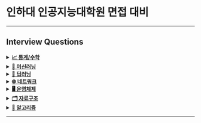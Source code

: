 # 인하대 인공지능대학원 면접 대비
---


## Interview Questions

<details>
<summary><a href="./answers/1-statistics-math.md"><strong>📈 통계/수학</strong></a></summary>
- 선형대수에서 선형과 비선형에 대해 설명하세요.
```python
    선형(Linear)이란 집합 A의 원소들에 대하여 각각 선형결합의 형태로 나타낼 수 있는 것
    즉, 집합 A의 원소 x1, x2, x3, ... xn에 대하여 각각 상수 a1, a2, a3, ..., an을 곱하여 더한 a1x1 + a2x2 + ... + anxn이 집합 A에 속하는 경우

    1차함수와 벡터 등은 선형을 나타내는 선형함수이다.
    반대로, 2차 이상의 함수, 삼각 함수 등은 비선형함수라고 한다.
```
- 고유값(eigen value)와 고유벡터(eigen vector)이 무엇이고 왜 중요한지 설명해주세요.
```python
  행렬 A의 고유벡터는, 행렬 A에 의해 변환되었을 때 방향이 변하지 않고 단지 크기만 변하는 벡터를 말한다
  Av=λv에서 v (영벡터 아니어야 함)
  고유값은 λ (고유벡터 v가 변환될 때 그 크기가 얼마나 변하는지...)
```
- 샘플링(Sampling)과 리샘플링(Resampling)이 무엇이고 리샘플링의 장점을 말씀해주세요.
```python
  샘플링은 전체 모집단에서 데이터를 추출하는 거,특히나 모집단을 대표할 수 있도록 신중하게 선택되어야 함
  리샘플링은 기존의 샘플 데이터에서 새로운 샘플을 반복적으로 추출하여 통계적 분석을 수행하는 방식
  리샘플링에는 다음과 같은 방법이 있다
  - 교차 검증 (Cross Validation) : 모델의 성능 평가를 위해 데이터를 여러 번 분할하여 훈련과 테스트를 반복! 과적합 방지, 모델의 일반화 성능 평가
```
- 확률 모형과 확률 변수는 무엇인가요?
```python
  확률은 불확실성을 표현하는 수단, 이러한 불확실성을 확률로써 개량화하기 위해 확률함수로써 수학적으로 만든 모형이 확률 모형이다
  이는 어떤 실험이나 현상에서 가능한 모든 결과와 그 결과가 발생할 확률을 설명한다.
  확률 모형은 표본 공간, 확률 분포라는 두 가지 구성 요소로 이루어졌다!

  확률 변수는 확률 모형에서 정의된 함수
  쉽게 말하면 확률로 표현하기 위한 event를 정의하는 것
  어떤 것을 확률로 표현할 것인지에 대해 다양하게 정의가 가능하여 <변수>라는 용어를 사용한다
  (이산과 연속 확률 변수로 나뉨)
```
- 누적 분포 함수와 확률 밀도 함수는 무엇인가요? 수식과 함께 표현해주세요.
```python
  확률 밀도 함수는 연속 확률 변수의 분포를 설명하는 함수로, 특정 값에서의 확률 밀도를 나타낸다.
  누적 분포 함수는 확률 변수가 특정 값 이하일 확률을 타나내는 함수, 확률 밀도 함수를 적분하여 구할 수 있다
```
- 조건부 확률은 무엇인가요?
```python
   조건부 확률은 어떤 사건 A가 이미 일어난 상황에서 다른 사건 B가 일어날 확률을 의미한다
   즉 사건 B가 사건 A에 의해 영향을 받을 때의 확률을 계산할 것
```
- 공분산과 상관계수는 무엇일까요? 수식과 함께 표현해주세요.
```python
   공분산(Covariance)는 두 확률 변수 사이의 관계를 측정하는 지표로, 두 변수가 함께 어떻게 변하는지를 나타낸다
   즉 한 변수가 증가할 때 다른 변수가 증가하거나 감소하는 경향을 평가한다
   Cov(X,Y)=E[(X−E(X))(Y−E(Y))]

   상관계수는 공분산을 정규화하여 두 확률 변수 사이의 선형 관계를 1과 -1 사이의 값으로 표현한다
   상관계수는 공분산과 달리 단위에 의존하지 않기 때문에 비교적 직관적으로 두 변수의 관계 강도를 파악할 수 있다!
```
- 신뢰 구간의 정의는 무엇인가요?
```python
  신뢰구간은 모집단의 모수를 포함할 것으로 예상되는 값의 범위를 특정 신뢰 수준 하에 제시한 것이다
  즉 표본 데이터를 이용해 계산한 추정치가 모집단의 실제 값(모수)를 포함할 확률이 높은 구간을 의미한다
  보통 신뢰 수준과 함께 나타나며, 신뢰 수준은 이 구간이 모집단의 실제 모수를 포함할 확률을 의미한다.
```
- p-value를 모르는 사람에게 설명한다면 어떻게 설명하실 건가요?
```python
  신뢰구간은 모집단의 모수를 포함할 것으로 예상되는 값의 범위를 특정 신뢰 수준 하에 제시한 것이다
  즉 표본 데이터를 이용해 계산한 추정치가 모집단의 실제 값(모수)를 포함할 확률이 높은 구간을 의미한다
```
- R square의 의미는 무엇인가요?
```python
  R², 또는 결정계수(R-Squared)는 회귀 분석에서 사용되는 통계량으로,
  독립 변수가 종속 변수의 변동을 얼마나 잘 설명하는지를 나타낸다.
  즉, R²는 회귀 모델이 데이터를 얼마나 잘 설명하는지를 평가하는 지표이다.
```
- 평균(mean)과 중앙값(median)중에 어떤 케이스에서 뭐를 써야할까요?
```python
   평균은 데이터가 고르게 분포되어 있고 이상치가 없을 때 더 신뢰할 수 있다.
   하지만 이상치가 있으면 평균이 그 값에 의해 크게 영향을 받아 데이터의 중심을 제대로 반영하지 못할 수 있다.
   중앙값은 이상치나 비대칭 분포가 있는 경우 더 적절하다. 극단적인 값이 있더라도 중앙값은 그 영향을 받지 않기 때문에 데이터의 중심을 더 잘 나타낸다.
```
- 중심극한정리는 왜 유용한걸까요?
```python
   중심극한정리는 확률론에서 매우 중요한 개념으로, 표본 크기가 충분히 크면 어떤 분포를 따르는 모집단에서 표본을 추출하더라도,
   표본 평균의 분포가 정규분포에 가까워진다는 것을 의미한다!
   다시 말해, 모집단의 분포 형태에 관계없이 표본 평균의 분포는 표본 크기가 커질수록 점점 정규분포를 따르게 된다.
   중심극한정리는 다양한 형태의 모집단에서 표본을 추출해도, 표본 평균이 정규분포를 따르게 만들어 준다.
   이로 인해 모집단의 분포를 알지 못해도 표본 평균의 분포를 예측할 수 있습니다.
```
- 엔트로피(entropy)에 대해 설명해주세요. 가능하면 Information Gain도요.
```python
   엔트로피는 정보 이론에서 사용되는 개념으로, 불확실성 또는 혼란의 정도를 측정하는 지표이다.
   주로 확률 분포의 다양성을 측정하거나, 데이터의 예측 가능성을 평가하는데 사용된다.
   쉽게 말하면 데이터의 무질서도를 측정, 값이 높을 수록 불확실성이 커진다!

  정보 이득 (Information gain)
  정보이득은 결정 트리와 같은 알고리즘에서 특정 속성을 사용해 데이터 집합을 분할할 때, 엔트로피가 얼마나 감소하는지를 측정하는 지표이다
  즉 특정 속성을 기준으로 데이터를 나눴을 때 데이터의 불확실성이 얼마나 줄어드는지 나타낸다!
```
- 어떨 때 모수적 방법론을 쓸 수 있고, 어떨 때 비모수적 방법론을 쓸 수 있나요?
```python
   모수적 방법론은 모집단의 분포에 대해 특정한 가정을 하고 데이터를 분석하는 기법
   예를 들어 데이터가 정규분포를 따르는 것으로 가정하고 통계적 분석을 수행하는 경우가 대표적
   모수적 방법론은 데이터의 분포가 알려져 있을 때/ 표본 크기가 충분히 클 때/모집단의 분포에 대한 강한 가정이 성립할 때/ 등에서 사용

   비모수적 방법론은 데이터의 분포에 대한 가정이 필요하지 않은 분석 방법이다
   이 방법은 데이터가 특정한 분포를 따르지 않거나, 분포를 알 수 없을 때 유용하다
```
- “likelihood”와 “probability”의 차이는 무엇일까요?
```python
   확률(probability)은 주어진 모수에 대해 데이터가 발생할 확률
   가능도(Likellihood)는 주어진 데이터에 대해 모수가 그 데이터를 얼마나 잘 설명하는지를 평가
   예를 들어서 동전을 여러 번 던져 7번 중 5번 앞면이 나왔다고 가정하면
   확률은 5/7
   가능도는 특정한 모수 p가 주어졌을 때, 관측된 데이터 "7번 중 5번 앞면이 나옴"을 얼마나 잘 설명하는지를 평가
   L(p|X=5)
```
- 통계에서 사용되는 bootstrap의 의미는 무엇인가요.
```python
   부트스트랩은 통계적 추정의 신뢰성을 평가하기 위해 사용되는 비모수적 방법론
   특히 모집단의 분포에 대한 강한 가정을 하지 않고, 표본 데이터만을 사용해 모집단의 특성을 추정할 수 있는 강력한 기법이다.
   부트스트랩은 주어진 표본 데이터로부터 반복적으로 새로운 표본을 생성하여, 통계적 추정값(예: 평균, 분산, 신뢰구간 등)의 분포를 추정하는 방법이다.
```
- 모수가 매우 적은 (수십개 이하) 케이스의 경우 어떤 방식으로 예측 모델을 수립할 수 있을까요?
```python
   1. 간단한 모델 사용 : 선형 회귀, 로지스틱 회귀, k-최근접 이웃(KNN), 의사결정트리와 같은 단순한 모델을 사용하는 것이 좋습니다.
   2. 규제(Regularization) 기법 사용: 과적합을 방지하기 위해 L1, L2 규제 방법을 적용하여 모델의 복잡성을 줄일 수 있다
   3. 데이터 증강 : 데이터를 오히려 인위적으로 늘린다
```
- 검정력(statistical power)은 무엇일까요?
```python
   어떤 통계적 검정이 실제로 대립가설이 참일 때 이를 올바르게 검출할 확률을 의미한다.
   쉽게 말해, 검정력은 참인 효과를 감지할 수 있는 능력을 나타낸다.
   검정력의 의미: 검정력이 높을수록, 실제로 효과나 차이가 존재할 때 이를 발견할 가능성이 커진다.
```
- missing value가 있을 경우 채워야 할까요? 그 이유는 무엇인가요?
```python
   결측치가 있는 데이터를 그대로 사용하면 통계 분석, 머신러닝 모델링에서 왜곡된 결과를 초래할 수 있다
   특히 일부 알고리즘은 결측치를 허용하지 않기 때문에 데이터 전체가 무효화될 수 있다.
   결측치를 적절히 채우면 모델의 성능을 높일 수 있다. 결측치로 인해 모델이 학습할 수 있는 정보가 제한되거나, 예측의 정확도가 떨어질 수 있기 때문이다.
```
- 아웃라이어의 판단하는 기준은 무엇인가요?
```python
   아웃라이어는 데이터에서 다른 데이터 포인트와 비교해 극단적으로 벗어난 값을 의미한다.
   통계적 기준으로는 사분위 범위(IQR)에서 Q1-3*IQR보다 작거나, Q3+3*IQR보다 크면 보통 outlier라고 칭한다
   또는 데이터가 정규분포를 따른다고 가정할 떄, 평균에서 k개의 표준편차 이상 떨어진 값을 아웃라이어로 간주한다
```
- 필요한 표본의 크기를 어떻게 계산합니까?
```python
   표본 크기를 계산하는 방법은 연구의 종류에 따라 다르다
   평균의 차이를 비교할 때 : t 검정
   비율의 차이를 비교할 떄 : z 검정
   
```
- Bias를 통제하는 방법은 무엇입니까?
```python
   연구 설계 단계에서 Bias 통제 : 무작위 할당 (Randomization) - 실험군과 대조군에 참여자를 무작위로 배정해 그룹 간 차이 최소화, 무작위화는 선택 편향(Selection Bias)를 줄임
   데이터 수집 단계에서 Bias 통제 : 표준화된 측정 방법(Standardized Measurement) - 모든 데이터를 일관된 방식으로 수집해 측정 편향 (Measurement Bias)을 줄인다
   데이터 분석 단계에서의 Bias 통제 : 혼란 변수 (Confounding Variable) 통제 - 혼란 변수가 연구 결과에 영향을 미치지 않도록 다변량 분석, 공변량 분석을 사용해 통제
   
```
- 로그 함수는 어떤 경우 유용합니까? 사례를 들어 설명해주세요.
```python
   데이터가 크기 차이가 클 때나 지수적 증가가 있는 경우 유용하다.
   예를 들어서 금융 데이터를 분석할 때
   금융 분야에서는 기업의 매출, 시장 규모, 자산 등 다양한 변수가 매우 큰 범위를 가질 수 있다. 어떤 회사의 매출은 수백만 달러일 수 있지만, 또 다른 회사의 매출은 수십억 달러에 이를 수 있다
   로그 변환을 통해 이런 큰 차이를 줄이면 데이터가 더 균형 있게 분포되면, 분석하기 쉬워진다
   예를 들어 히스토그램을 그릴 때 로그 변환을 적용하면 극단적인 값들로 인해 왜곡되지 않은 분포를 볼 수 있다!
```
- 베르누이 분포 / 가우시안 정규 분포  / 카이제곱 분포 / 에 대해 설명해주세요.
```python
  베르누이 분포는 두 가지 결과(성공 혹은 실패)만 가능한 이산 확률 분포이다. 각각의 결과가 발생할 확률을 기반으로 한다. 베르누이 분포의 확률 변수 X는 1과 0만을 가질 수 있다
  가우시안 정규 분포는 연속 확률 변수로, 데이터가 평균값을 중심으로 종 모양의 대칭적인 분포를 따른느 경우를 설명한다. 이는 많은 자연현상에서 나타나는 일반적인 분포이다
  카이 제곱 분포는 연속 확률 분포로, 독립적인 표준 정규 분포 변수의 제곱의 합으로 정의된다. 카이제곱 분포는 자유도에 따라 모양이 달라진다.
```

</details>

<details>
<summary><a href="./answers/2-machine-learning.md"><strong>🤖 머신러닝</strong></a></summary>

- 알고 있는 metric에 대해 설명해주세요. (ex. RMSE, MAE, recall, precision ...)
```python
   RMSE는 회귀 모델의 성능을 측정하는 데 사용된다. 예측 값과 실제 값의 차이를 제곱한 평균의 제곱근을 계산한다.
   MAE는 예측 값과 실제 값의 차이의 절대값 평균을 계산한다. 회귀 모델의 성능을 측정하는 또 다른 지표이다.
   Precision은 모델이 True Positive로 예측한 것 중 실제로 True인 비율을 의미한다. 특히 양성 클래스에 대한 정확도를 측정하는 데 유용하다. TP / (TP+FP)
   Recall은 실제로 True인 것 중에서 모델이 True로 예측한 비율을 의미한다. TP / (TP + FN)
   F1 Score는 Precision과 Recall 사이의 균형을 평가하는 지표이다. precision과 recall의 조화 평균을 계산한다. F1 score = 2 * { (Precision X Recall) / (Precision + Recall) }
   R-squared(결정계수)는 회귀 분석에서 모델이 데이터를 얼마나 잘 설명하는지를 나타내는 지표이다. 0에서 1 사이의 값을 가지며, 1에 가까울수록 모델이 데이터를 잘 설명하는 것을 의미한다. 
```
- 정규화를 왜 해야할까요? 정규화의 방법은 무엇이 있나요? (🥲 내 논문 주제...)
```python
   머신러닝 알고리즘(특히 경사 하강법 기반 알고리즘)은 특성(feature) 값의 범위가 매우 다르면 학습이 제대로 이뤄지지 않을 수 있다.
   예를 들어 하나의 특성의 값이 0~1 사이인데, 다른 특성의 값이 0~10000 사이라면 큰 범위를 가진 특성이 모델 학습에 더 큰 영향을 미치게 되어 잘못된 가중치를 학습할 가능성이 있다.
   특히 경사 하강법 기반 알고리즘의 경우 정규화를 하면 학습 속도가 빨라지도 알고리즘이 더 잘 수렴하게 된다.
   정규화된 데이터는 최적의 해를 찾는 과정에서 균형 잡힌 경로로 수렴하도록 도와준다.
   심지어 일부 알고리즘은 특성의 크기 차이로 인해 성능이 저하될 수 있다. 정규화를 하면 이러한 문제를 방지하여 모델 성능이 향상될 수 있다.

   정규화 방법
   Min-Max 정규화 : 데이터를 (대체로) 0~1로 변환하는 방법. 최소값을 0, 최대값을 1로 변환하며, 나머지 값은 비례적으로 조정한다.
   Z-Score 정규화 : 데이터를 평균 0, 표준편차 1로 변환하는 방법. 데이터가 정규 분포를 따를 때 효과적!
   Robust 정규화 : median과 사분위 범위 (IQR)를 사용하여 정규화하는 방법이다. 이상치에 덜 민감하다.
```
- Local Minima와 Global Minimum에 대해 설명해주세요.
```python
   Global Minimum은 전역 최소값. 함수의 모든 가능한 값 중 가장 낮은 값, 최적화 문제에서 우리가 궁극적으로 찾고자 하는 지점!
   Local Minima는 특정 영역 내에서 가장 낮은 함수 값을 가지는 지점을 의미, but 다른 영역에 더 낮은 값이 존재할 수도 있다!
```
- 차원의 저주에 대해 설명해주세요.
```python
   차원의 저주는 고차원 공간에서 발생하는 여러 가지 문제를 의미한다. 데이터 분석 및 머신러닝에서 데이터의 차원이 증가할수록 발생하는 현상으로, 학습 및 일반화 성능에 부정적인 영향을 미칠 수 있다.
   쉽게 정리하자면 변수가 늘어남에따라 차원이 커지면서 분석을 위한 최소한의 필요 데이터 건수가 늘어나면서 예측이 불안정해지는 문
   차원의 저주가 발생하는 이유
   1. 데이터의 희소성 (Sparsity) : 차원이 증가할수록 데이터 포인트들이 서로 멀리 떨어져 분포하게 된다
   2. 거리 측정의 신뢰도 감소 : 머신러닝의 여러 알고리즘 (특히 K-최근접, K-means)은 거리 측정을 기반으로 동작한다. 그러나 차원이 높아지면 데이터 포인트들 간의 거리가 점점 비슷해져서 유사성 측정이 어렵다
   3. 데이터 필요량의 증가 : 차원이 증가할수록 고차원 공간을 대표하기 위해 필요한 데이터의 양이 기하급수적으로 증가한다
   4. 모델의 복잡도 증가 : 차원이 증가하면 모델의 복잡도가 증가하여 과적합(overfitting)의 위험이 커진다
```
- dimension reduction기법으로 보통 어떤 것들이 있나요?
```python
   차원 축소 기법은 고차원 데이터의 차원을 줄여 데이터 분석을 용이하게 하고, 계산 효율성을 높이는 데 사용된다.
   데이터의 특성 (feature) 수를 줄임으로써 과적합을 방지하고, 해석 가능성을 높이며, 계산 비용을 줄일 수 있다.

   ⭐️ PCA (주성분 분석) : 데이터의 분산을 최대한 보존하는 방향으로 새로운 축을 생성하여 고차원 데이터를 저차원으로 변환하는 선형 차원 축소 기법
      - 데이터의 공분산 구조를 분석하여 주성분을 생성한다
      - 첫 번째 주성분은 데이터의 분산이 가장 큰 방향을 나타내며, 그 다음 주성분은 직교하는 방향에서 두 번째로 큰 분산을 나타낸다
      - https://m.blog.naver.com/angryking/222480031842 여기 참고하면 단 번에 이해 가능!
   
```
- PCA는 차원 축소 기법이면서, 데이터 압축 기법이기도 하고, 노이즈 제거기법이기도 합니다. 왜 그런지 설명해주실 수 있나요?
```python
   차원 축소 기법은 위에서 설명
   PCA는 고차원 데이터를 적은 수의 차원으로 압축하면서도 대부분의 중요한 정보를 보존하기에 데이터 압축 기법이라고도 한다
   PCA는 결국 데이터를 분산이 큰 방향으로 투영하기 때문에, 노이즈와 같은 작은 변동을 무시하는 효과가 있다!
```
- LSA, LDA, SVD 등의 약자들이 어떤 뜻이고 서로 어떤 관계를 가지는지 설명할 수 있나요?
```python
   LSA (Latent Semantic Analysis) : 잠재 의미 분석, LSA는 문서와 단어 사이의 관계를 분석하여 텍스트 데이터를 저차원 의미 공간에 매핑하는 기법, 이 과정으로 문서와 단어간의 잠재적 의미 구조 발견
   주로 SVD를 사용하여 문서-단어 행렬을 분해하고 차원을 축소
   LDA (Latent Dirichlet Allocation) : 텍스트 코퍼스 내의 문서들이 잠재적인 주제들의 혼합으로 구성되어 있다고 가정하는 주제 모델링 기법이다. 문서 내의 단어 분포를 기반으로 주제를 추론하고,
   문서들이 어떤 주제들로 구성되어 있는지를 학습한다. 확률적 모델을 사용하여 문서와 단어의 주제 분포를 추정한다.
   SVD (Singular Value Decomposition) : 특이값 분해, 행렬을 세 개의 행렬로 분해하는 선형대수적 기법. 주어진 행렬을 U(왼쪽 특이벡터), Σ(특이값 대각 행렬), V^T(오른쪽 특이벡터)의 곱으로 분해한다!
```
- Markov Chain을 고등학생에게 설명하려면 어떤 방식이 제일 좋을까요?
```python
   일상적인 예시로 시작해서 개념을 단계별로 확장하는 것이 좋다.
   예를 들어, 오늘이 맑음이면 내일도 맑음일 가능성이 높지만, 비가 올 가능성도 있다. 날씨는 현재 상태에 따라 다음 상태가 결정되지만, 그 이전 날들의 날씨는 고려하지 않는다고 가정해 볼 수 있다.
   여기서 중요한 점은 현재 상태만으로 다음 상태가 결정된다는 것이며, 이를 Markov Preperty(마르코프 성질)라고 한다.
   이렇게 상태(state)가 현재 상황에만 의존해서 바뀌는 과정을 바로 Markov Chain이라고 한다!
```
- 텍스트 더미에서 주제를 추출해야 합니다. 어떤 방식으로 접근해 나가시겠나요?
- SVM은 왜 반대로 차원을 확장시키는 방식으로 동작할까요? SVM은 왜 좋을까요?
- 다른 좋은 머신 러닝 대비, 오래된 기법인 나이브 베이즈(naive bayes)의 장점을 옹호해보세요.
- 회귀 / 분류시 알맞은 metric은 무엇일까?
- Association Rule의 Support, Confidence, Lift에 대해 설명해주세요.
- 최적화 기법중 Newton’s Method와 Gradient Descent 방법에 대해 알고 있나요?
- 머신러닝(machine)적 접근방법과 통계(statistics)적 접근방법의 둘간에 차이에 대한 견해가 있나요?
- 인공신경망(deep learning이전의 전통적인)이 가지는 일반적인 문제점은 무엇일까요?
- 지금 나오고 있는 deep learning 계열의 혁신의 근간은 무엇이라고 생각하시나요?
- ROC 커브에 대해 설명해주실 수 있으신가요?
- 여러분이 서버를 100대 가지고 있습니다. 이때 인공신경망보다 Random Forest를 써야하는 이유는 뭘까요?
- K-means의 대표적 의미론적 단점은 무엇인가요? (계산량 많다는것 말고)
- L1, L2 정규화에 대해 설명해주세요.
- Cross Validation은 무엇이고 어떻게 해야하나요?
- XGBoost을 아시나요? 왜 이 모델이 캐글에서 유명할까요?
- 앙상블 방법엔 어떤 것들이 있나요?
- feature vector란 무엇일까요?
- 좋은 모델의 정의는 무엇일까요?
- 50개의 작은 의사결정 나무는 큰 의사결정 나무보다 괜찮을까요? 왜 그렇게 생각하나요?
- 스팸 필터에 로지스틱 리그레션을 많이 사용하는 이유는 무엇일까요?
- OLS(ordinary least squre) regression의 공식은 무엇인가요?

</details>

<details>
<summary><a href="./answers/3-deep-learning.md"><strong>🧠 딥러닝</strong></a></summary>

- 딥러닝은 무엇인가요? 딥러닝과 머신러닝의 차이는?
- Cost Function과 Activation Function은 무엇인가요?
- Tensorflow, PyTorch 특징과 차이가 뭘까요?
- Data Normalization은 무엇이고 왜 필요한가요?
- 알고있는 Activation Function에 대해 알려주세요. (Sigmoid, ReLU, LeakyReLU, Tanh 등)
- 오버피팅일 경우 어떻게 대처해야 할까요?
- 하이퍼 파라미터는 무엇인가요?
- Weight Initialization 방법에 대해 말해주세요. 그리고 무엇을 많이 사용하나요?
- 볼츠만 머신은 무엇인가요?
- TF, PyTorch 등을 사용할 때 디버깅 노하우는?
- 뉴럴넷의 가장 큰 단점은 무엇인가? 이를 위해 나온 One-Shot Learning은 무엇인가?
- 요즘 Sigmoid 보다 ReLU를 많이 쓰는데 그 이유는?
  - Non-Linearity라는 말의 의미와 그 필요성은?
  - ReLU로 어떻게 곡선 함수를 근사하나?
  - ReLU의 문제점은?
  - Bias는 왜 있는걸까?
- Gradient Descent에 대해서 쉽게 설명한다면?
  - 왜 꼭 Gradient를 써야 할까? 그 그래프에서 가로축과 세로축 각각은 무엇인가? 실제 상황에서는 그 그래프가 어떻게 그려질까?
  - GD 중에 때때로 Loss가 증가하는 이유는?
  - Back Propagation에 대해서 쉽게 설명 한다면?
- Local Minima 문제에도 불구하고 딥러닝이 잘 되는 이유는?
  - GD가 Local Minima 문제를 피하는 방법은?
  - 찾은 해가 Global Minimum인지 아닌지 알 수 있는 방법은?
- Training 세트와 Test 세트를 분리하는 이유는?
  - Validation 세트가 따로 있는 이유는?
  - Test 세트가 오염되었다는 말의 뜻은?
  - Regularization이란 무엇인가?
- Batch Normalization의 효과는?
  - Dropout의 효과는?
  - BN 적용해서 학습 이후 실제 사용시에 주의할 점은? 코드로는?
  - GAN에서 Generator 쪽에도 BN을 적용해도 될까?
- SGD, RMSprop, Adam에 대해서 아는대로 설명한다면?
  - SGD에서 Stochastic의 의미는?
  - 미니배치를 작게 할때의 장단점은?
  - 모멘텀의 수식을 적어 본다면?
- 간단한 MNIST 분류기를 MLP+CPU 버전으로 numpy로 만든다면 몇줄일까?
  - 어느 정도 돌아가는 녀석을 작성하기까지 몇시간 정도 걸릴까?
  - Back Propagation은 몇줄인가?
  - CNN으로 바꾼다면 얼마나 추가될까?
- 간단한 MNIST 분류기를 TF, PyTorch 등으로 작성하는데 몇시간이 필요한가?
  - CNN이 아닌 MLP로 해도 잘 될까?
  - 마지막 레이어 부분에 대해서 설명 한다면?
  - 학습은 BCE loss로 하되 상황을 MSE loss로 보고 싶다면?
- 딥러닝할 때 GPU를 쓰면 좋은 이유는?
  - GPU를 두개 다 쓰고 싶다. 방법은?
  - 학습시 필요한 GPU 메모리는 어떻게 계산하는가?

</details>


<details>
<summary><a href="./answers/5-network.md"><strong>🌐 네트워크</strong></a></summary>

- TCP/IP의 각 계층을 설명해주세요.
- OSI 7계층와 TCP/IP 계층의 차이를 설명해주세요.
- Frame, Packet, Segment, Datagram을 비교해주세요.
- TCP와 UDP의 차이를 설명해주세요.
- TCP와 UDP의 헤더를 비교해주세요.
- TCP의 3-way-handshake와 4-way-handshake를 비교 설명해주세요.
- TCP의 연결 설정 과정(3단계)과 연결 종료 과정(4단계)이 단계가 차이나는 이유가 무엇인가요?
- 만약 Server에서 FIN 플래그를 전송하기 전에 전송한 패킷이 Routing 지연이나 패킷 유실로 인한 재전송 등으로 인해 FIN 패킷보다 늦게 도착하는 상황이 발생하면 어떻게 될까요?
- 초기 Sequence Number인 ISN을 0부터 시작하지 않고 난수를 생성해서 설정하는 이유가 무엇인가요?
- HTTP와 HTTPS에 대해서 설명하고 차이점에 대해 설명해주세요.
- HTTP 요청/응답 헤더의 구조를 설명해주세요.
- HTTP와 HTTPS 동작 과정을 비교해주세요.
- CORS가 무엇인가요?
- HTTP GET과 POST 메서드를 비교/설명해주세요.
- 쿠키(Cookie)와 세션(Session)을 설명해주세요.
- DNS가 무엇인가요?
- REST와 RESTful의 개념을 설명하고 차이를 말해주세요.
- 소켓(Socket)이 무엇인가요? 자신 있는 언어로 간단히 소켓 생성 예시를 보여주세요.
- Socket.io와 WebSocket의 차이를 설명해주세요.
- IPv4와 IPv6 차이를 설명해주세요.
- MAC Address가 무엇인가요?
- 라우터와 스위치, 허브의 차이를 설명해주세요.
- SMTP가 무엇인가요?
- 노트북으로 `www.google.com`에 접속을 했습니다. 요청을 보내고 받기까지의 과정을 자세히 설명해주세요.
- 여러 네트워크 topology에 대해 간단히 소개해주세요.
- subnet mask에 대해서 설명해주세요.
- data encapsulation이 무엇인가요?
- DHCP를 설명해주세요.
- routing protocol을 몇 가지 설명해주세요. (ex. link state, distance vector)
- 이더넷(ethernet)이 무엇인가요?
- client와 server의 차이점을 설명해주세요.
- delay, timing(jitter), throughput 차이를 설명해주세요.

</details>

<details>
<summary><a href="./answers/6-operating-system.md"><strong>🖥️ 운영체제</strong></a></summary>

- 프로세스와 스레드의 차이(Process vs Thread)를 알려주세요.
- 멀티 프로세스 대신 멀티 스레드를 사용하는 이유를 설명해주세요.
- 캐시의 지역성에 대해 설명해주세요.
- Thread-safe에 대해 설명해주세요. (hint: critical section)
- 뮤텍스와 세마포어의 차이를 설명해주세요.
- 스케줄러가 무엇이고, 단기/중기/장기로 나누는 기준에 대해 설명해주세요.
- CPU 스케줄러인 FCFS, SJF, SRTF, Priority Scheduling, RR에 대해 간략히 설명해주세요.
- 동기와 비동기의 차이를 설명해주세요.
- 메모리 관리 전략에는 무엇이 있는지 간략히 설명해주세요.
- 가상 메모리에 대해 설명해주세요.
- 교착상태(데드락, Deadlock)의 개념과 조건을 설명해주세요.
- 사용자 수준 스레드와 커널 수준 스레드의 차이를 설명해주세요.
- 외부 단편화와 내부 단편화에 대해 설명해주세요.
- Context Switching이 무엇인지 설명하고 과정을 나열해주세요.
- Swapping에 대해 설명해주세요.

</details>

<details>
<summary><a href="./answers/7-data-structure.md"><strong>🗂 자료구조</strong></a></summary>

- linked list
  - single linked list
  - double linked list
  - circular linked list
- hash table
- stack
- queue
  - circular queue
- graph
- tree
  - binary tree
  - full binary tree
  - complete binary tree
  - bst(binary search tree)
- heap(binary heap)
  - min heap
  - max heap
- <b>RedBlack Tree</b> 🌲
  ```python
    Red-Black Tree는 이진 탐색 트리의 일종으로,
    삽입 및 삭제 시 트리의 균형을 유지하기 위해 각 노드를 빨간색 또는 검은색으로 색칠하여, 특정 규칙을 따라 높이가 균형 잡히도록 보장하는 트리입니다.
    1. 모든 노드는 빨간색 혹은 검은색이어야 합니다.
    2. 루트 노드는 검은색이다.
    3. 모든 NIL은 검은색이다. (NIL : null leaf, 자료를 갖지 않고 트리의 끝을 나타내는 리프 노드)
    4. 빨간색 노드의 자식은 반드시 검은색이다.
    5. NIL에서 루트 노드까지 가는 경로에서 만나는 검은색 노드의 개수가 같다.
  ```
- b+ tree

</details>

<details>
<summary><a href="./answers/8-algorithm.md"><strong>🔻 알고리즘</strong></a></summary>

- 시간, 공간 복잡도
- Sort Algorithm
  - Bubble Sort
  ```python
    인접한 두 요소를 비교하여 큰 값을 뒤로 보내는 방식으로 배열을 정렬한다.
    복잡도: O(n^2)
    특징: 구현이 간단하지만 효율성이 떨어져 잘 사용하지 x
  ```
  - Selection Sort
  ```python
     매번 배열에서 가장 작은 요소를 선택해 순서대로 배치한다.
     복잡도: O(n^2)
     특징: 간단하지만 대규모 데이터에서는 비효율적
  ```
  - Insertion Sort
  ```python
     배열의 요소를 하나씩 가져와서 정렬된 부분에 삽입하는 방식으로 정렬
     복잡도: O(n^2)
     특징: 거의 정렬된 배열에서는 효율적이며, 적은 데이터에 적합하다
  ```
  - Merge Sort O(nlogn) 
  ```python
     배열을 반으로 나누어 각각의 재귀적으로 정렬한 후, 병합하여 전체를 정렬
     복잡도: O(nlogn)
     특징: 안정적이며, 큰 데이터셋에 적합. Divide and Conquer 방식의 알고리즘이다
  ```
  - Heap Sort O(nlogn)
  ```python
     힙 자료구조를 이용하여 정렬하는 방식으로, 최대 힙이나 최소 힙을 이용한다
     복잡도: O(nlogn)
     특징: 제자리 정렬이 가능하지만, 안정적이지는 x
  ```
  - Quick Sort O(nlogn)
  ```python
     기준 요소(pivot)을 정해 이를 기준으로 작은 요소는 왼쪽, 큰 요소는 오른쪽으로 분할하여 재귀적으로 정렬한다
     복잡도: 평균은 O(nlogn), 최악 O(n^2)
     특징: 일반적으로 매우 빠르며, Divide and conquer 알고리즘
  ```
  - Counting Sort
  ```python
     값의 범위가 정해진 배열에서 각 값의 빈도를 세어 정렬한다
     1. 각 숫자가 몇 번 등장하는지 세어준다
     2. 등장 횟수를 누적합으로 바꿔준다
     복잡도: O(n+k)
     특징: 특정 범위에서만 사용 가능하며, 메모리 사용량이 크지만 안정적이다.
  ```
- Divide and Conquer
```python
   분할 정복은 작은 단위로 나누어 해결한 뒤, 이를 합쳐서 전체 문제의 해결책을 도출하는 알고리즘 설계 패턴이다. Divide -> Conquer -> Combine
   예시로는 Merge Sort, Quick sort, Binary Search 
```
- Dynamic Programming
```python
   Dynamic programming은 복잡한 문제를 작은 하위 문제로 나누어 해결하고, 이를 저장하여 중복 계산을 줄이는 방식으로 문제를 효율적으로 해결하는 알고리즘 설계 기법이다. 특히 최적화 문제에서 자주 사용된다!
   Optimal Substructure: 문제의 최적 해결책이 그 하위 문제들의 최적 해결책으로부터 만들어질 수 있는 구조를 말한다
   Overlapping Subproblems: 큰 문제를 작은 문제로 나눌 때 동일한 하위 문제가 여러 번 반복해서 등장한다
   Top-down, Bottom-up 방식으로 해결할 수 있다
   피보나치 수열 예시로 수업 때 설명하심!
```
- Greedy Algorithm
```python
   문제를 해결할 때 각 단계에서 가장 최선의 선택을 하는 방식으로 최종 해답을 찾아가는 알고리즘 설계 방법
   그리디 알고리즘은 전체적인 최적해를 보장하지는 않지만, 일부 문제에서는 빠르고 간단하게 최적해를 구할 수 있는 방법을 제공한다
```
- Graph
  - Graph Traversal: BFS
  ```python
   BFS는 시작 노드에서 인접한 노드들을 먼저 방문하고, 그 다음으로 인접 노드들의 인접 노드들을 차례로 탐색하는 방식이다.
   작동 방식:
   1. 탐색을 시작할 노드를 큐에 추가한다
   2. 큐에서 노드를 하나씩 꺼내어 해당 노드와 연결된 인접 노드들을 큐에 추가한다
   3. 큐가 빌 때까지 이 과정을 반복하며, 방문한 노드는 다시 탐색하지 않는다
   최단 경로: BFS는 최단 경로를 보장한다.
   시간 복잡도 : O(V+E)
  ```
  - Graph Traversal: DFS
  ```python
   DFS는 한 노드에서 시작하여 가능한 깊이까지 내려가며 탐색을 진행하고, 더 이상 갈 곳이 없으면 다시 돌아와 다른 경로를 탐색하는 방식이다.
   작동 방식:
   1. 탐색을 시작할 노드를 스택에 추가한다.
   2. 스택에서 노드를 하나씩 꺼내고, 해당 노드의 인접 노드를 다시 스택에 추가하여 깊이 탐색을 진행한다.
   3. 스택이 빌 때까지 이 과정을 반복하며, 방문한 노드는 다시 탐색하지 않는다.
   경로 탐색: DFS는 특정 경로를 탐색하거나, 특정 상태에 도달했을 때의 조건을 검사하는 데 유용하다.
   시간 복잡도 : O(V+E)
   스택을 사용하여 재귀 호출을 진행하여, 최대 깊이만큼 메모리 필요!
  ```
  - Shortest Path
    - Dijkstra
    ```python
      다익스트라 알고리즘은 가중치가 있는 그래프에서 하나의 시작 정점으로부터 다른 모든 정점까지의 최단 경로를 찾는 알고리즘이다.
      1. 초기화
       - 모든 정점에 대해 시작 정점으로부터의 최단 거리를 무한대로 설정. 시작 정점은 거리를 0으로 설정
       - 방문하지 않은 정점들의 집합인 우선순위 큐를 생성한다
      2. 정점 선택
       - 현재 방문하지 않은 정점들 중에서 시작 정점으로부터의 거리가 가장 짧은 정점을 선택한다
      3. 거리 업데이트
       - 선택된 정점의 인접한 이웃 정점들을 확인한다
       - 각 인접 정점에 대해, 시작 정점으로부터 현재 정점을 거쳐서 이웃 정점으로 가는 경로의 거리를 계산한다
       - 계산된 거리가 현재 저장된 시작 정점으로부터 이웃 정점까지의 거리보다 작으면, 해당 거리를 업데이트한다
      4. 방문 완료 처리
       - 선택된 정점을 방문 처리하고 우선순위 큐에서 제거한다
       - 모든 정점을 방문할 때까지 2~4단계를 반복한다!
    ```
    - Floyd-Warshall
    ```python
      Floyd Warshall은 모든 정점 쌍 간의 최단 경로를 찾는 알고리즘으로, 동적 계획법을 사용하여 그래프의 최단 경로 문제를 해결한다.
      이 알고리즘은 특히 음수 가중치를 가진 간선을 포함한 그래프에서도 최단 경로를 찾을 수 있으며, 음수 사이클도 감지할 수 있다.
    ```
    - Bellman-Ford
    ```python
      벨만 포드 알고리즘은 하나의 시작 정점에서 모든 다른 정점까지의 최단 경로를 찾는 알고리즘으로, 특히 음수 가중치 간선이 포함된 그래프에도 최단 경로를 구할 수 있는 특징이 있다.
      벨만 포드 알고리즘은 모든 간선을 최대 V-1번 반복하여 최단 경로를 갱신해 나간다. 이때 V는 정점의 개수이다.
    ```
  - Minimum Spanning Tree
    - Prim
    ```python
      Prim 알고리즘은 최소 신장 트리 (MST)를 찾기 위한 알고리즘으로, 정점 중심 방식으로 트리를 점진적으로 확장해 가며 MST를 구축하는 방식이다.
      MST는 모든 정점을 포함하면서 간선의 가중치 합이 최소가 되는 트리를 의미한다.
      1. 시작 정점 선택 : 임의의 시작 정점을 선택하여 초기 트리를 시작한다
      2. 가장 작은 가중치의 간선 선택 : 트리에 포함된 정점에서 연결된 간선 중 가중치가 가장 작은 간선을 선택한다. 이 간선의 도착 정점을 트리에 추가하여 트리를 확장한다.
      3. 트리의 확장: 현재의 MST에 포함된 정점 집합과 연결된 간선 중에서 가장 작은 가중치를 가진 간선을 선택하여 트리에 추가한다.
      4. 반복: 모든 정점을 포함할 때까지 즉 MST가 완성될 때까지 2~3 단계를 반복한다. 
    ```
    - Kruskal
    ```python
      Kruskal 알고리즘은 그래프에서 최소 신장 트리를 찾기 위한 알고리즘이다. 이 알고리즘은 간선 중심으로 동작하며, 모든 간선을 가중치 순으로 정렬한 후, 사이클을 형성하지 않는 간선을 하나씩 추가하여 MST를 구성하는 방식이다.
      1. 간선 정렬: 그래프의 모든 간선을 가중치의 오름차순으로 정렬한다
      2. 간선 선택 및 사이클 검증 : 가중치가 가장 작은 간선부터 하나씩 선택하여, 사이클이 발생하지 않는 경우에만 MST에 추가한다.
         2-1. 사이클이 발생하는지 확인하기 위해 Union-Find 자료구조를 사용한다.
              - Find 연산 : 두 정점이 같은 집합에 속하는지 확인한다.
              - Union 연산 : 두 정점을 같은 집합으로 병합하여, 동일한 트리로 연결되었음을 표시한다.
      3. 반복: 간선을 추가하여 MST에 포함된 간선의 수가 (정점 수 - 1)이 될 때까지 반복한다.
              - MST는 연결 그래프이므로 간선의 수는 정점 수 - 1이 된다.
    ```
  - Union-find
  ```python
      Union Find는 서로소 집합을 관리하는 자료구조이다. 서로소 집합 자료구소는 여러 개의 집합을 효율적으로 관리하고, 각 원소가 어느 집합에 속하는지 확인하거나, 두 집합을 하나로 합치는 연산을 빠르게 수행할 수 있도록 설계되었다.
      Union-Find 자료구조는 그래프에서의 사이클 검출, 최소 신장 트리 구성(Kruskal 알고리즘) 등 다양한 알고리즘에서 활용된다.
  ```
  - Topological sort 위상정렬
  ```python
     위상정렬은 유향 비순환 그래프 DAG(Directed Acyclic Graph)에서 정점들을 선행 순서에 맞춰 정렬하는 방법이다. DAG는 순환이 없는 방향 그래프로, 위상 정렬은 주로 작업 간의 우선 순위가 있는 작업 스케줄링 등에서 사용된다.
     위상 정렬은 다음과 같은 조건을 만족하는 정렬 방식이다.
     - 정점 u에서 v로 가는 간선이 존재한다면, 정렬 결과에서 u는 항상 v보다 앞에 위치해야 한다
     위상 정렬은 두 가지 방식으로 구현할 수 있다.
     - Kahn's Algorithm (BFS 기반)
     - DFS 기반 방법
  ```
</details>

---
